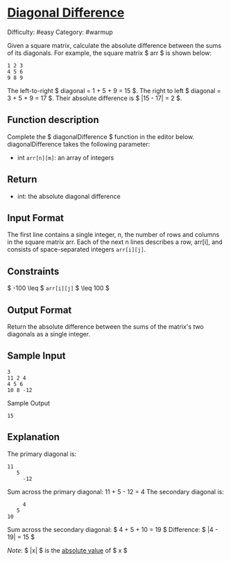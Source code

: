 # [Diagonal Difference](https://www.hackerrank.com/challenges/diagonal-difference)

Difficulty: #easy
Category: #warmup

Given a square matrix, calculate the absolute difference between the sums of its diagonals.
For example, the square matrix $ arr $ is shown below:

```text
1 2 3
4 5 6
9 8 9
```

The left-to-right $ diagonal = 1 + 5 + 9 = 15 $.
The right to left $ diagonal = 3 + 5 + 9 = 17 $.
Their absolute difference is $ |15 - 17| = 2 $.

## Function description

Complete the $ diagonalDifference $ function in the editor below.
diagonalDifference takes the following parameter:

- int ` arr[n][m] `: an array of integers

## Return

- int: the absolute diagonal difference

## Input Format

The first line contains a single integer, n, the number of
rows and columns in the square matrix arr.
Each of the next n lines describes a row, arr[i], and consists of
space-separated integers ` arr[i][j] `.

## Constraints

$ -100 \leq $ ` arr[i][j] ` $ \leq 100 $

## Output Format

Return the absolute difference between the sums of the matrix's
two diagonals as a single integer.

## Sample Input

```text
3
11 2 4
4 5 6
10 8 -12
```

Sample Output

```text
15
```

## Explanation

The primary diagonal is:

```text
11
   5
     -12
```

Sum across the primary diagonal: 11 + 5 - 12 = 4
The secondary diagonal is:

```text
     4
   5
10
```

Sum across the secondary diagonal: $ 4 + 5 + 10 = 19 $
Difference: $ |4 - 19| = 15 $

*Note*: $ |x| $ is the
[absolute value](https://www.mathsisfun.com/numbers/absolute-value.html)
of $ x $
